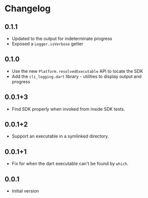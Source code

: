 # Changelog

## 0.1.1

- Updated to the output for indeterminate progress
- Exposed a `Logger.isVerbose` getter

## 0.1.0

- Use the new `Platform.resolvedExecutable` API to locate the SDK
- Add the `cli_logging.dart` library - utilities to display output and progress

## 0.0.1+3

- Find SDK properly when invoked from inside SDK tests.

## 0.0.1+2

- Support an executable in a symlinked directory.

## 0.0.1+1

- Fix for when the dart executable can't be found by `which`.

## 0.0.1

- Initial version
